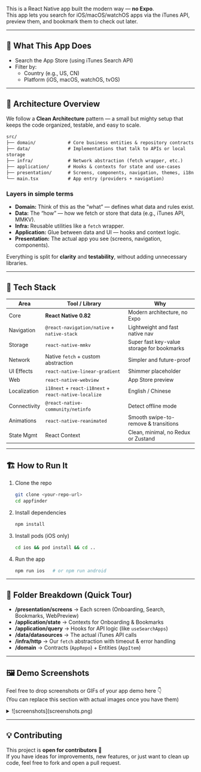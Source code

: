 This is a React Native app built the modern way — **no Expo**.  
This app lets you search for iOS/macOS/watchOS apps via the iTunes API, preview them, and bookmark them to check out later.

---

## 🚀 What This App Does
- Search the App Store (using iTunes Search API)
- Filter by:
  - Country (e.g., US, CN)
  - Platform (iOS, macOS, watchOS, tvOS)
---

## 🧠 Architecture Overview
We follow a **Clean Architecture** pattern — a small but mighty setup that keeps the code organized, testable, and easy to scale.

```
src/
├── domain/            # Core business entities & repository contracts
├── data/              # Implementations that talk to APIs or local storage
├── infra/             # Network abstraction (fetch wrapper, etc.)
├── application/       # Hooks & contexts for state and use-cases
├── presentation/      # Screens, components, navigation, themes, i18n
└── main.tsx           # App entry (providers + navigation)
```

### Layers in simple terms
- **Domain:** Think of this as the “what” — defines what data and rules exist.
- **Data:** The “how” — how we fetch or store that data (e.g., iTunes API, MMKV).
- **Infra:** Reusable utilities like a `fetch` wrapper.
- **Application:** Glue between data and UI — hooks and context logic.
- **Presentation:** The actual app you see (screens, navigation, components).

Everything is split for **clarity** and **testability**, without adding unnecessary libraries.

---

## 🧰 Tech Stack

| Area | Tool / Library | Why |
|------|----------------|-----|
| Core | **React Native 0.82** | Modern architecture, no Expo |
| Navigation | `@react-navigation/native` + `native-stack` | Lightweight and fast native nav |
| Storage | `react-native-mmkv` | Super fast key-value storage for bookmarks |
| Network | Native `fetch` + custom abstraction | Simpler and future-proof |
| UI Effects | `react-native-linear-gradient` | Shimmer placeholder |
| Web | `react-native-webview` | App Store preview |
| Localization | `i18next` + `react-i18next` + `react-native-localize` | English / Chinese |
| Connectivity | `@react-native-community/netinfo` | Detect offline mode |
| Animations | `react-native-reanimated` | Smooth swipe-to-remove & transitions |
| State Mgmt | React Context | Clean, minimal, no Redux or Zustand |

---

## 🏗️ How to Run It

1. Clone the repo  
   ```bash
   git clone <your-repo-url>
   cd appfinder
   ```

2. Install dependencies  
   ```bash
   npm install
   ```

3. Install pods (iOS only)  
   ```bash
   cd ios && pod install && cd ..
   ```

4. Run the app  
   ```bash
   npm run ios   # or npm run android
   ```

---

## 🧩 Folder Breakdown (Quick Tour)
- **/presentation/screens** → Each screen (Onboarding, Search, Bookmarks, WebPreview)
- **/application/state** → Contexts for Onboarding & Bookmarks
- **/application/query** → Hooks for API logic (like `useSearchApps`)
- **/data/datasources** → The actual iTunes API calls
- **/infra/http** → Our `fetch` abstraction with timeout & error handling
- **/domain** → Contracts (`AppRepo`) + Entities (`AppItem`)

---



## 🖼️ Demo Screenshots
Feel free to drop screenshots or GIFs of your app demo here 👇  
(You can replace this section with actual images once you have them)

<details>
<summary>
![screenshots](screenshots.png)
</summary>

</details>

---

## 💡 Contributing

This project is **open for contributors** 🙌  
If you have ideas for improvements, new features, or just want to clean up code, feel free to fork and open a pull request.

